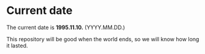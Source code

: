 # Current date

The current date is **1995.11.10.** (YYYY.MM.DD.)

This repository will be good when the world ends, so we will know how long it lasted.